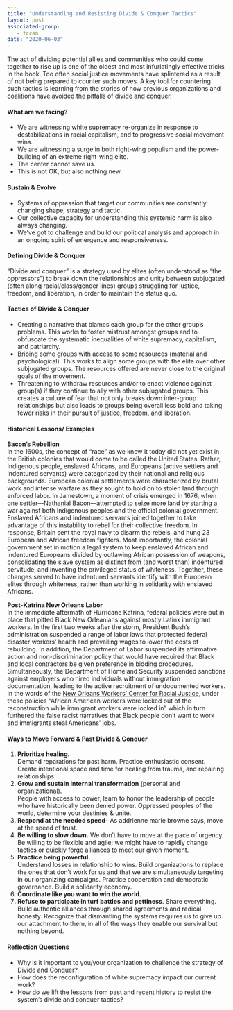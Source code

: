 ```yaml
---
title: "Understanding and Resisting Divide & Conquer Tactics"
layout: post
associated-group:
   - fccan
date: "2020-06-03"
---
```


The act of dividing potential allies and communities who could come together to rise up is one of the oldest and most infuriatingly effective tricks in the book. Too often social justice movements have splintered as a result of not being prepared to counter such moves. A key tool for countering such tactics is learning from the stories of how previous organizations and coalitions have avoided the pitfalls of divide and conquer.

#### What are we facing?

- We are witnessing white supremacy re-organize in response to destabilizations in racial capitalism, and to progressive social movement wins.
- We are witnessing a surge in both right-wing populism and the power-building of an extreme right-wing elite.
- The center cannot save us.
- This is not OK, but also nothing new.

#### Sustain & Evolve

- Systems of oppression that target our communities are constantly changing shape, strategy and tactic.
- Our collective capacity for understanding this systemic harm is also always changing.
- We’ve got to challenge and build our political analysis and approach in an ongoing spirit of emergence and responsiveness.

#### Defining Divide & Conquer

“Divide and conquer” is a strategy used by elites (often understood as “the oppressors”) to break down the relationships and unity between subjugated (often along racial/class/gender lines) groups struggling for justice, freedom, and liberation, in order to maintain the status quo.

#### Tactics of Divide & Conquer

- Creating a narrative that blames each group for the other group’s problems. This works to foster mistrust amongst groups and to obfuscate the systematic inequalities of white supremacy, capitalism, and patriarchy.
- Bribing some groups with access to some resources (material and psychological). This works to align some groups with the elite over other subjugated groups. The resources offered are never close to the original goals of the movement.
- Threatening to withdraw resources and/or to enact violence against group(s) if they continue to ally with other subjugated groups. This creates a culture of fear that not only breaks down inter-group relationships but also leads to groups being overall less bold and taking fewer risks in their pursuit of justice, freedom, and liberation.

#### Historical Lessons/ Examples

**Bacon’s Rebellion**  
In the 1600s, the concept of “race” as we know it today did not yet exist in the British colonies that would come to be called the United States. Rather, Indigenous people, enslaved Africans, and Europeans (active settlers and indentured servants) were categorized by their national and religious backgrounds. European colonial settlements were characterized by brutal work and intense warfare as they sought to hold on to stolen land through enforced labor. In Jamestown, a moment of crisis emerged in 1676, when one settler—Nathanial Bacon—attempted to seize more land by starting a war against both Indigenous peoples and the official colonial government. Enslaved Africans and indentured servants joined together to take advantage of this instability to rebel for their collective freedom. In response, Britain sent the royal navy to disarm the rebels, and hung 23 European and African freedom fighters. Most importantly, the colonial government set in motion a legal system to keep enslaved African and indentured Europeans divided by outlawing African possession of weapons, consolidating the slave system as distinct from (and worst than) indentured servitude, and inventing the privileged status of whiteness. Together, these changes served to have indentured servants identify with the European elites through whiteness, rather than working in solidarity with enslaved Africans.

**Post-Katrina New Orleans Labor**  
In the immediate aftermath of Hurricane Katrina, federal policies were put in place that pitted Black New Orleanians against mostly Latinx immigrant workers. In the first two weeks after the storm, President Bush’s administration suspended a range of labor laws that protected federal disaster workers’ health and prevailing wages to lower the costs of rebuilding. In addition, the Department of Labor suspended its affirmative action and non-discrimination policy that would have required that Black and local contractors be given preference in bidding procedures. Simultaneously, the Department of Homeland Security suspended sanctions against employers who hired individuals without immigration documentation, leading to the active recruitment of undocumented workers. In the words of the [New Orleans Workers’ Center for Racial Justice](https://twitter.com/NOWCRJ?ref_src=twsrc%5Egoogle%7Ctwcamp%5Eserp%7Ctwgr%5Eauthor), under these policies “African American workers were locked out of the reconstruction while immigrant workers were locked in” which in turn furthered the false racist narratives that Black people don’t want to work and immigrants steal Americans’ jobs.

#### Ways to Move Forward & Past Divide & Conquer

1. **Prioritize healing.**  
    Demand reparations for past harm. Practice enthusiastic consent. Create intentional space and time for healing from trauma, and repairing relationships.
2. **Grow and sustain internal transformation** (personal and organizational).  
    People with access to power, learn to honor the leadership of people who have historically been denied power. Oppressed peoples of the world, determine your destinies & unite.
3. **Respond at the needed speed**\- As addrienne marie browne says, move at the speed of trust.
4. **Be willing to slow down.** We don’t have to move at the pace of urgency. Be willing to be flexible and agile; we might have to rapidly change tactics or quickly forge alliances to meet our given moment.
5. **Practice being powerful.**  
    Understand losses in relationship to wins. Build organizations to replace the ones that don’t work for us and that we are simultaneously targeting in our organizing campaigns. Practice cooperation and democratic governance. Build a solidarity economy.
6. **Coordinate like you want to win the world.**
7. **Refuse to participate in turf battles and pettiness**. Share everything. Build authentic alliances through shared agreements and radical honesty. Recognize that dismantling the systems requires us to give up our attachment to them, in all of the ways they enable our survival but nothing beyond.

#### Reflection Questions

- Why is it important to you/your organization to challenge the strategy of Divide and Conquer?
- How does the reconfiguration of white supremacy impact our current work?
- How do we lift the lessons from past and recent history to resist the system’s divide and conquer tactics?
